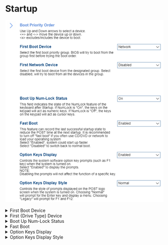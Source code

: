# Startup #

![](./img/startup.png)

<details><summary>First Boot Device</summary>

BIOS will try to boot from the group first before trying the boot order.

Options:

1. **Boot Order** – Default. 
2. Network
3. SATA Drive
4. M.2 Drive
5. PCIE Drive
6. USB HDD
7. USB CDROM

| WMI Setting name | Values | SVP / SMP Req'd | AMD/Intel |
|:---|:---|:---|:---|
| FirstBootDevice |  | yes | Both |
</details>


<details><summary>First {Drive Type} Device</summary>

Select the first boot device from the designated group:

{Drive Type} means one of:
 - Network
 - SATA
 - M.2
 - PCIE.


1. **Disabled** – system will try to boot from all the devices in the group. Default.
2. Other options will show the relevant list of devices in the group depending on the selected item in 'First Boot Device': 'Network', 'SATA Drive', 'M.2 Drive' or 'PCIE'.

| WMI Setting name | Values | SVP / SMP Req'd | AMD/Intel |
|:---|:---|:---|:---|
|  |  |  | Both |
</details>


<details><summary>Boot Up Num-Lock Status</summary>

Whether keys on the keypad will act as numeric keys.

Options:

1. **On** – numeric keys. Default. 
2. Off – cursor keys.

| WMI Setting name | Values | SVP / SMP Req'd | AMD/Intel |
|:---|:---|:---|:---|
| BootUpNumLockStatus | Off,On | yes | Both |
</details>


<details><summary>Fast Boot</summary>

 Whether to record the last successful startup state to reduce the POST time at the next startup.

!> We recommend turning off “Fast Boot” if you often use CD/DVD or network to load your operating system.

Options:

1. **Enabled** – Default. 
2. Disabled.

| WMI Setting name | Values | SVP / SMP Req'd | AMD/Intel |
|:---|:---|:---|:---|
| FastBoot |  | yes | Both |
</details>


<details><summary>Option Keys Display</summary>

Whether to display option key prompts (such as F1 key) when the system is turned on.<br>

Options:

1. Enabled. 
2. **Disabled** - Default.

?> Disabling the prompts will not affect the function of a specific key.

| WMI Setting name | Values | SVP / SMP Req'd | AMD/Intel |
|:---|:---|:---|:---|
| OptionKeysDisplay |  | yes | Both |
</details>


<details><summary>Option Keys Display Style</summary>

?> Visible only if `Option Keys Display` is `Enabled` state.

Which prompts to display on the POST logo screen when the system is turned on.

Options:

1. **Normal** – prompt for the Enter key and display a menu. Default.
2. Legacy – prompt for F1 and F12.

| WMI Setting name | Values | SVP / SMP Req'd | AMD/Intel |
|:---|:---|:---|:---|
| OptionKeysDisplayStyle |  | yes | Both |
</details>